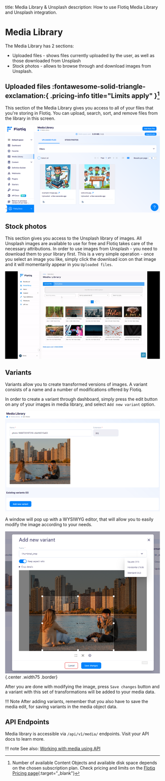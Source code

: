 title: Media Library & Unsplash
description: How to use Flotiq Media Library and Unsplash integration.

# Media Library

The Media Library has 2 sections:

* Uploaded files - shows files currently uploaded by the user, as well as those downloaded from Unsplash
* Stock photos - allows to browse through and download images from Unsplash.

## Uploaded files :fontawesome-solid-triangle-exclamation:{ .pricing-info title="Limits apply" }[^1]

This section of the Media Library gives you access to all of your files that you're storing in Flotiq. You can upload, search, sort, and remove files from the library in this screen.

![Flotiq Media Library](./images/MediaLibrary-home.png)

## Stock photos

This section gives you access to the Unsplash library of images.
All Unsplash images are available to use for free and Flotiq takes care of the necessary attributions.
In order to use images from Unsplash - you need to download them to your library first. This is a very simple operation - once you select an image you like, simply click the download icon on that image and it will momentarily appear in you `Uploaded files`.

![Downloading from Unsplash](./images/Unsplash-to-library.gif)

## Variants

Variants allow you to create transformed versions of images. A variant consists of a name and a number of modifications offered by Flotiq.

In order to create a variant through dashboard, simply press the edit button on any of your images in media library, and select `Add new variant` option.

![Editing media](./images/Edit-Media.png)

A window will pop up with a WYSIWYG editor, that will allow you to easily modify the image according to your needs.

![Editing media](./images/Create-variant.png){.center .width75 .border}

After you are done with modifying the image, press `Save changes` button and a variant with this set of transformations will be added to your media data.

!!! Note
    After adding variants, remember that you also have to save the media edit, for saving variants in the media object data.

## API Endpoints

Media library is accessible via `/api/v1/media/` endpoints. Visit your API docs to learn more.

!!! note
    See also: [Working with media using API](/docs/API/media-library/)

[^1]: Number of available Content Objects and available disk space depends on the chosen subscription plan. Check pricing and limits on the [Flotiq Pricing page](https://flotiq.com/pricing){:target="_blank"}
